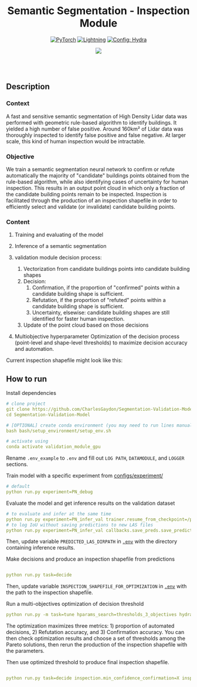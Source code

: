 <div align="center">

# Semantic Segmentation - Inspection Module

<a href="https://pytorch.org/get-started/locally/"><img alt="PyTorch" src="https://img.shields.io/badge/PyTorch-ee4c2c?logo=pytorch&logoColor=white"></a>
<a href="https://pytorchlightning.ai/"><img alt="Lightning" src="https://img.shields.io/badge/-Lightning-792ee5?logo=pytorchlightning&logoColor=white"></a>
<a href="https://hydra.cc/"><img alt="Config: Hydra" src="https://img.shields.io/badge/Config-Hydra-89b8cd"></a>

[![](https://shields.io/badge/-Lightning--Hydra--Template-017F2F?style=flat&logo=github&labelColor=303030)](https://github.com/ashleve/lightning-hydra-template)
</div>
<br><br>

## Description
### Context
A fast and sensitive semantic segmentation of High Density Lidar data was performed with geometric rule-based algorithm to identify buildings. It yielded a high number of false positive. Around 160km² of Lidar data was thoroughly inspected to identify false positive and false negative. At larger scale, this kind of human inspection would be intractable.

### Objective
We train a semantic segmentation neural network to confirm or refute automatically the majority of "candidate" buildings points obtained from the rule-based algorithm, while also identifying cases of uncertainty for human inspection. This results in an output point cloud in which only a fraction of the candidate building points remain to be inspected. Inspection is facilitated through the production of an inspection shapefile in order to efficiently select and validate (or invalidate) candidate building points.

### Content

1) Training and evaluating of the model
2) Inference of a semantic segmentation
3) validation module decision process:
    1) Vectorization from candidate buildings points into candidate building shapes
    2) Decision:
        1) Confirmation, if the proportion of "confirmed" points within a candidate building shape is sufficient.
        2) Refutation, if the proportion of "refuted" points within a candidate building shape is sufficient.
        3) Uncertainty, elsewise: candidate building shapes are still identified for faster human inspection.
    3) Update of the point cloud based on those decisions

4) Multiobjective hyperparameter Optimization of the decision process (point-level and shape-level thresholds) to maximize decision accuracy and automation.

Current inspection shapefile might look like this:

## How to run
Install dependencies
```yaml
# clone project
git clone https://github.com/CharlesGaydon/Segmentation-Validation-Model
cd Segmentation-Validation-Model

# [OPTIONAL] create conda environment (you may need to run lines manually as conda may not activate properly from bash script)
bash bash/setup_environment/setup_env.sh

# activate using
conda activate validation_module_gpu
```

Rename `.env_example` to `.env` and fill out `LOG PATH`, `DATAMODULE`, and `LOGGER` sections.

Train model with a specific experiment from [configs/experiment/](configs/experiment/)
```yaml
# default
python run.py experiment=PN_debug
```

Evaluate the model and get inference results on the validation dataset
```yaml
# to evaluate and infer at the same time
python run.py experiment=PN_infer_val trainer.resume_from_checkpoint=/path/to/checkpoints.ckpt
# to log IoU without saving predictions to new LAS files 
python run.py experiment=PN_infer_val callbacks.save_preds.save_predictions=false trainer.resume_from_checkpoint=/path/to/checkpoints.ckpt
```
Then, update variable `PREDICTED_LAS_DIRPATH` in [`.env`](.env) with the directory containing inference results.

Make decisions and produce an inspection shapefile from predictions
```yaml

python run.py task=decide
```
Then, update variable `INSPECTION_SHAPEFILE_FOR_OPTIMIZATION` in [`.env`](.env) with the path to the inspection shapefile.

Run a multi-objectives optimization of decision threshold
```yaml
python run.py -m task=tune hparams_search=thresholds_3_objectives hydra.sweeper.n_jobs=3 hydra.sweeper.n_trials=100
```
The optimization maximizes three metrics: 1) proportion of automated decisions, 2) Refutation accuracy, and 3) Confirmation accuracy.
You can then check optimization results and choose a set of thresholds among the Pareto solutions, then rerun the production of the inspection shapefile with the parameters.

Then use optimized threshold to produce final inspection shapefile.
```yaml

python run.py task=decide inspection.min_confidence_confirmation=X inspection.min_frac_confirmation=X inspection.min_confidence_refutation=X inspection.min_frac_refutation=X
```